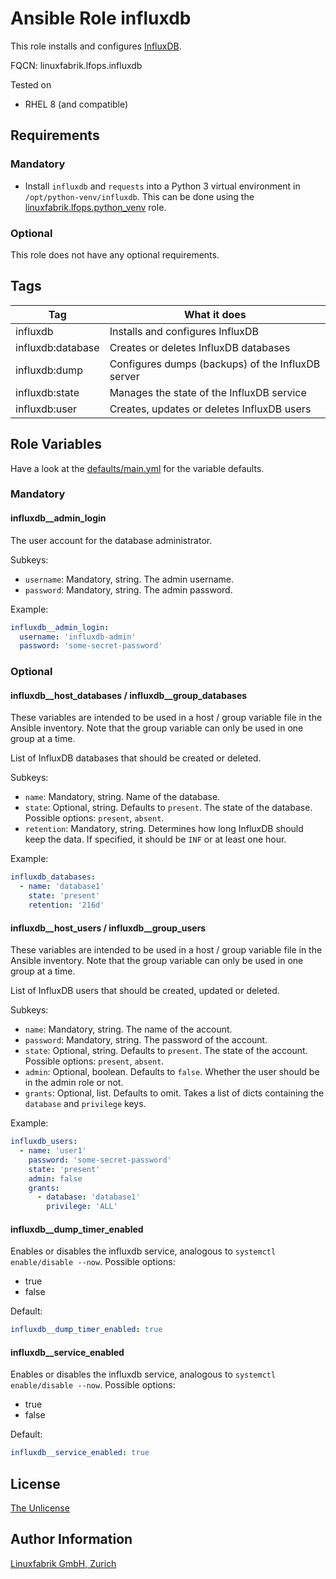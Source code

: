 # Ansible Role influxdb

This role installs and configures [InfluxDB](https://www.influxdata.com/products/influxdb-overview/).

FQCN: linuxfabrik.lfops.influxdb

Tested on

* RHEL 8 (and compatible)


## Requirements

### Mandatory

* Install `influxdb` and `requests` into a Python 3 virtual environment in `/opt/python-venv/influxdb`. This can be done using the [linuxfabrik.lfops.python_venv](https://github.com/Linuxfabrik/lfops/tree/main/roles/python_venv) role.


### Optional

This role does not have any optional requirements.


## Tags

| Tag               | What it does                                      |
| ---               | ------------                                      |
| influxdb          | Installs and configures InfluxDB                  |
| influxdb:database | Creates or deletes InfluxDB databases             |
| influxdb:dump     | Configures dumps (backups) of the InfluxDB server |
| influxdb:state    | Manages the state of the InfluxDB service         |
| influxdb:user     | Creates, updates or deletes InfluxDB users        |


## Role Variables

Have a look at the [defaults/main.yml](https://github.com/Linuxfabrik/lfops/blob/main/roles/influxdb/defaults/main.yml) for the variable defaults.


### Mandatory


#### influxdb__admin_login

The user account for the database administrator.

Subkeys:

* `username`: Mandatory, string. The admin username.
* `password`: Mandatory, string. The admin password.

Example:
```yaml
influxdb__admin_login:
  username: 'influxdb-admin'
  password: 'some-secret-password'
```


### Optional

#### influxdb__host_databases / influxdb__group_databases

These variables are intended to be used in a host / group variable file in the Ansible inventory. Note that the group variable can only be used in one group at a time.

List of InfluxDB databases that should be created or deleted.

Subkeys:

* `name`: Mandatory, string. Name of the database.
* `state`: Optional, string. Defaults to `present`. The state of the database. Possible options: `present`, `absent`.
* `retention`: Mandatory, string. Determines how long InfluxDB should keep the data. If specified, it should be `INF` or at least one hour.

Example:
```yaml
influxdb_databases:
  - name: 'database1'
    state: 'present'
    retention: '216d'
```


#### influxdb__host_users / influxdb__group_users

These variables are intended to be used in a host / group variable file in the Ansible inventory. Note that the group variable can only be used in one group at a time.


List of InfluxDB users that should be created, updated or deleted.

Subkeys:

* `name`: Mandatory, string. The name of the account.
* `password`: Mandatory, string. The password of the account.
* `state`: Optional, string. Defaults to `present`. The state of the account. Possible options: `present`, `absent`.
* `admin`: Optional, boolean. Defaults to `false`. Whether the user should be in the admin role or not.
* `grants`: Optional, list. Defaults to omit. Takes a list of dicts containing the `database` and `privilege` keys.

Example:
```yaml
influxdb_users:
  - name: 'user1'
    password: 'some-secret-password'
    state: 'present'
    admin: false
    grants:
      - database: 'database1'
        privilege: 'ALL'
```


#### influxdb__dump_timer_enabled

Enables or disables the influxdb service, analogous to `systemctl enable/disable --now`. Possible options:

* true
* false

Default:
```yaml
influxdb__dump_timer_enabled: true
```


#### influxdb__service_enabled

Enables or disables the influxdb service, analogous to `systemctl enable/disable --now`. Possible options:

* true
* false

Default:
```yaml
influxdb__service_enabled: true
```


## License

[The Unlicense](https://unlicense.org/)


## Author Information

[Linuxfabrik GmbH, Zurich](https://www.linuxfabrik.ch)
